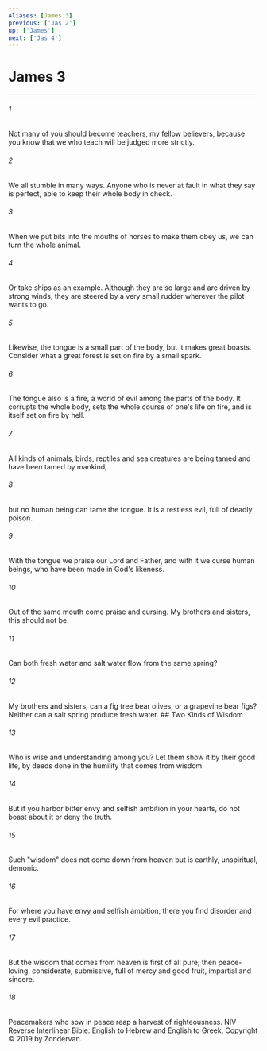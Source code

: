 ```yaml
---
Aliases: [James 3]
previous: ['Jas 2']
up: ['James']
next: ['Jas 4']
---
```

# James 3

***


###### 1 
Not many of you should become teachers, my fellow believers, because you know that we who teach will be judged more strictly. 

###### 2 
We all stumble in many ways. Anyone who is never at fault in what they say is perfect, able to keep their whole body in check. 

###### 3 
When we put bits into the mouths of horses to make them obey us, we can turn the whole animal. 

###### 4 
Or take ships as an example. Although they are so large and are driven by strong winds, they are steered by a very small rudder wherever the pilot wants to go. 

###### 5 
Likewise, the tongue is a small part of the body, but it makes great boasts. Consider what a great forest is set on fire by a small spark. 

###### 6 
The tongue also is a fire, a world of evil among the parts of the body. It corrupts the whole body, sets the whole course of one's life on fire, and is itself set on fire by hell. 

###### 7 
All kinds of animals, birds, reptiles and sea creatures are being tamed and have been tamed by mankind, 

###### 8 
but no human being can tame the tongue. It is a restless evil, full of deadly poison. 

###### 9 
With the tongue we praise our Lord and Father, and with it we curse human beings, who have been made in God's likeness. 

###### 10 
Out of the same mouth come praise and cursing. My brothers and sisters, this should not be. 

###### 11 
Can both fresh water and salt water flow from the same spring? 

###### 12 
My brothers and sisters, can a fig tree bear olives, or a grapevine bear figs? Neither can a salt spring produce fresh water. ## Two Kinds of Wisdom 

###### 13 
Who is wise and understanding among you? Let them show it by their good life, by deeds done in the humility that comes from wisdom. 

###### 14 
But if you harbor bitter envy and selfish ambition in your hearts, do not boast about it or deny the truth. 

###### 15 
Such "wisdom" does not come down from heaven but is earthly, unspiritual, demonic. 

###### 16 
For where you have envy and selfish ambition, there you find disorder and every evil practice. 

###### 17 
But the wisdom that comes from heaven is first of all pure; then peace-loving, considerate, submissive, full of mercy and good fruit, impartial and sincere. 

###### 18 
Peacemakers who sow in peace reap a harvest of righteousness. NIV Reverse Interlinear Bible: English to Hebrew and English to Greek. Copyright © 2019 by Zondervan.

